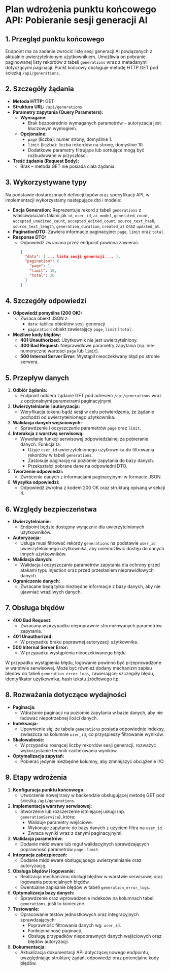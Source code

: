 # Plan wdrożenia punktu końcowego API: Pobieranie sesji generacji AI

## 1. Przegląd punktu końcowego
Endpoint ma za zadanie zwrócić listę sesji generacji AI powiązanych z aktualnie uwierzytelnionym użytkownikiem. Umożliwia on pobranie paginowanej listy rekordów z tabeli `generations` wraz z metadanymi dotyczącymi paginacji. Punkt końcowy obsługuje metodę HTTP GET pod ścieżką `/api/generations`.

## 2. Szczegóły żądania
- **Metoda HTTP:** GET  
- **Struktura URL:** `/api/generations`  
- **Parametry zapytania (Query Parameters):**
  - **Wymagane:**  
    - Brak bezpośrednio wymaganych parametrów – autoryzacja jest kluczowym wymogiem.
  - **Opcjonalne:**  
    - `page` (liczba): numer strony, domyślnie 1.
    - `limit` (liczba): liczba rekordów na stronę, domyślnie 10.
    - Dodatkowe parametry filtrujące lub sortujące mogą być rozbudowane w przyszłości.
- **Treść żądania (Request Body):**  
  - Brak – metoda GET nie posiada ciała żądania.

## 3. Wykorzystywane typy
Na podstawie dostarczonych definicji typów oraz specyfikacji API, w implementacji wykorzystamy następujące dto i modele:
- **Encja Generation:** Reprezentuje rekord z tabeli `generations` z właściwościami takimi jak `id`, `user_id`, `ai_model`, `generated_count`, `accepted_unedited_count`, `accepted_edited_count`, `source_text_hash`, `source_text_length`, `generation_duration`, `created_at` oraz `updated_at`.
- **PaginationDTO:** Zawiera informacje paginacyjne: `page`, `limit` oraz `total`.
- **Response DTO:**  
  - Odpowiedź zwracana przez endpoint powinna zawierać:
    ```json
    {
      "data": [ ... lista sesji generacji ... ],
      "pagination": {
        "page": 1,
        "limit": 10,
        "total": 20
      }
    }
    ```

## 4. Szczegóły odpowiedzi
- **Odpowiedź pomyślna (200 OK):**  
  - Zwraca obiekt JSON z:
    - `data`: tablica obiektów sesji generacji.
    - `pagination`: obiekt zawierający `page`, `limit` i `total`.
- **Możliwe kody błędów:**
  - **401 Unauthorized:** Użytkownik nie jest uwierzytelniony.
  - **400 Bad Request:** Nieprawidłowe parametry zapytania (np. nie-numeryczne wartości `page` lub `limit`).
  - **500 Internal Server Error:** Wystąpił nieoczekiwany błąd po stronie serwera.

## 5. Przepływ danych
1. **Odbiór żądania:**  
   - Endpoint odbiera żądanie GET pod adresem `/api/generations` wraz z opcjonalnymi parametrami paginacyjnymi.
2. **Uwierzytelnianie i autoryzacja:**  
   - Weryfikacja tokenu bądź sesji w celu potwierdzenia, że żądanie pochodzi od uwierzytelnionego użytkownika.
3. **Walidacja danych wejściowych:**  
   - Sprawdzenie i oczyszczenie parametrów `page` oraz `limit`.
4. **Interakcja z warstwą serwisową:**  
   - Wywołanie funkcji serwisowej odpowiedzialnej za pobieranie danych. Funkcja ta:
     - Użyje `user_id` uwierzytelnionego użytkownika do filtrowania rekordów w tabeli `generations`.
     - Zastosuje paginację na poziomie zapytania do bazy danych.
     - Przekształci pobrane dane na odpowiedni DTO.
5. **Tworzenie odpowiedzi:**  
   - Zwrócenie danych z informacjami paginacyjnymi w formacie JSON.
6. **Wysyłka odpowiedzi:**  
   - Odpowiedź zwrotna z kodem 200 OK oraz strukturą opisaną w sekcji 4.

## 6. Względy bezpieczeństwa
- **Uwierzytelnianie:**  
  - Endpoint będzie dostępny wyłącznie dla uwierzytelnionych użytkowników.
- **Autoryzacja:**  
  - Usługa musi filtrować rekordy `generations` na podstawie `user_id` uwierzytelnionego użytkownika, aby uniemożliwić dostęp do danych innych użytkowników.
- **Walidacja danych:**  
  - Walidacja i oczyszczanie parametrów zapytania dla ochrony przed atakami typu injection oraz przed przesłaniem nieprawidłowych danych.
- **Ograniczenie danych:**  
  - Zwracane będą tylko niezbędne informacje z bazy danych, aby nie ujawniać wrażliwych danych.

## 7. Obsługa błędów
- **400 Bad Request:**  
  - Zwracany w przypadku niepoprawnie sformułowanych parametrów zapytania.
- **401 Unauthorized:**  
  - W przypadku braku poprawnej autoryzacji użytkownika.
- **500 Internal Server Error:**  
  - W przypadku wystąpienia nieoczekiwanego błędu.
  
W przypadku wystąpienia błędu, logowanie powinno być przeprowadzone w warstwie serwisowej. Może być również dodany mechanizm zapisu błędów do tabeli `generation_error_logs`, zawierającej szczegóły błędu, identyfikator użytkownika, hash tekstu źródłowego itp.

## 8. Rozważania dotyczące wydajności
- **Paginacja:**  
  - Wdrażanie paginacji na poziomie zapytania w bazie danych, aby nie ładować niepotrzebnej ilości danych.
- **Indeksacja:**  
  - Upewnienie się, że tabela `generations` posiada odpowiednie indeksy, zwłaszcza na kolumnie `user_id`, co przyspieszy filtrowanie wyników.
- **Skalowalność:**  
  - W przypadku rosnącej liczby rekordów sesji generacji, rozważyć wykorzystanie technik cache’owania wyników.
- **Optymalizacja zapytań:**  
  - Pobierać jedynie niezbędne kolumny, aby zmniejszyć obciążenie I/O.

## 9. Etapy wdrożenia
1. **Konfiguracja punktu końcowego:**  
   - Utworzenie nowej trasy w backendzie obsługującej metodę GET pod ścieżką `/api/generations`.
2. **Implementacja warstwy serwisowej:**  
   - Stworzenie lub rozszerzenie istniejącej usługi (np. `generationService`), która:
     - Waliduje parametry wejściowe.
     - Wykonuje zapytanie do bazy danych z użyciem filtra na `user_id`.
     - Zwraca wyniki wraz z danymi paginacyjnymi.
3. **Walidacja parametrów:**  
   - Dodanie middleware lub reguł walidacyjnych sprawdzających poprawność parametrów `page` i `limit`.
4. **Integracja zabezpieczeń:**  
   - Dodanie middleware obsługującego uwierzytelnianie oraz autoryzację.
5. **Obsługa błędów i logowanie:**  
   - Realizacja mechanizmu obsługi błędów w warstwie serwisowej oraz logowania potencjalnych błędów.  
   - Ewentualne zapisanie błędów w tabeli `generation_error_logs`.
6. **Optymalizacja bazy danych:**  
   - Sprawdzenie oraz wprowadzenie indeksów na kolumnach tabeli `generations`, jeśli to konieczne.
7. **Testowanie:**  
   - Opracowanie testów jednostkowych oraz integracyjnych sprawdzających:
     - Poprawność filtrowania danych wg. `user_id`.
     - Funkcjonalność paginacji.
     - Obsługę przypadków niepoprawnych danych wejściowych oraz błędów autoryzacji.
8. **Dokumentacja:**  
   - Aktualizacja dokumentacji API dotyczącej nowego endpointu, uwzględniając strukturę żądań, odpowiedzi oraz potencjalne kody błędów.